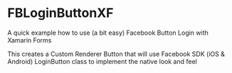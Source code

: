 # FBLoginButtonXF
A quick example how to use (a bit easy) Facebook Button Login with Xamarin Forms

This creates a Custom Renderer Button that will use Facebook SDK (iOS & Android) LoginButton class to implement the native look and feel 
